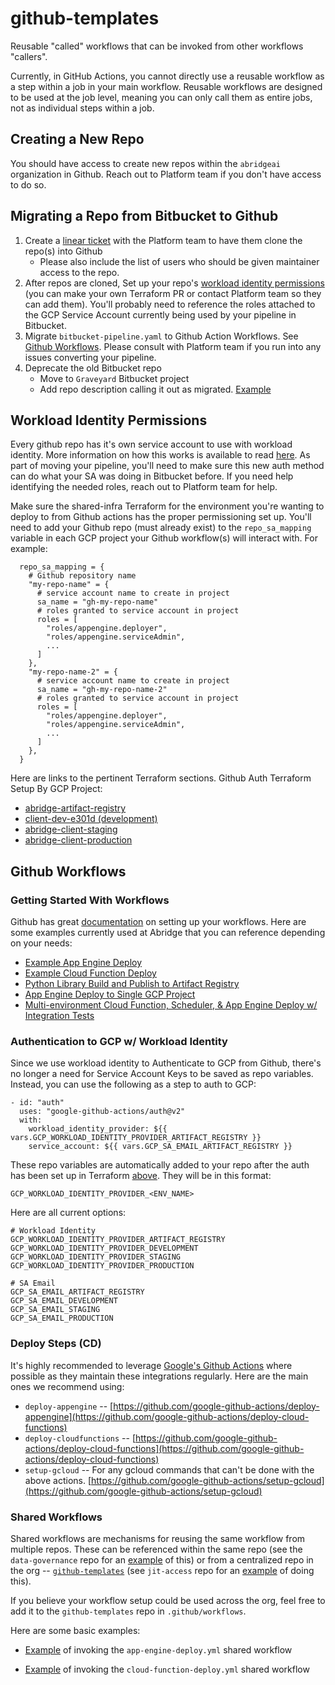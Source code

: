 # github-templates
Reusable "called" workflows that can be invoked from other workflows "callers". 

Currently, in GitHub Actions, you cannot directly use a reusable workflow as a step within a job in your main workflow. Reusable workflows are designed to be used at the job level, meaning you can only call them as entire jobs, not as individual steps within a job.

## Creating a New Repo 
You should have access to create new repos within the `abridgeai` organization in Github. Reach out to Platform team if you don't have access to do so. 

## Migrating a Repo from Bitbucket to Github

1. Create a [linear ticket](https://linear.app/abridge/team/PLA/new?template=a3e8c329-a7da-4e0d-a59b-a5dbb52e075b) with the Platform team to have them clone the repo(s) into Github
    - Please also include the list of users who should be given maintainer access to the repo. 
1. After repos are cloned, Set up your repo's [workload identity permissions](#workload-identity-permissions) (you can make your own Terraform PR or contact Platform team so they can add them). You'll probably need to reference the roles attached to the GCP Service Account currently being used by your pipeline in Bitbucket.
1. Migrate `bitbucket-pipeline.yaml` to Github Action Workflows. See [Github Workflows](#github-workflows). Please consult with Platform team if you run into any issues converting your pipeline. 
1. Deprecate the old Bitbucket repo
    - Move to `Graveyard` Bitbucket project
    - Add repo description calling it out as migrated. [Example](https://bitbucket.org/abridge-ai/heimdall/src/main/)

## Workload Identity Permissions 

Every github repo has it's own service account to use with workload identity. More information on how this works is available to read [here](https://github.com/google-github-actions/auth?tab=readme-ov-file#workload-identity-federation-through-a-service-account). As part of moving your pipeline, you'll need to make sure this new auth method can do what your SA was doing in Bitbucket before. If you need help identifying the needed roles, reach out to Platform team for help. 

Make sure the shared-infra Terraform for the environment you're wanting to deploy to from Github actions has the proper permissioning set up. You'll need to add your Github repo (must already exist) to the `repo_sa_mapping` variable in each GCP project your Github workflow(s) will interact with. For example: 

```
  repo_sa_mapping = {
    # Github repository name
    "my-repo-name" = {
      # service account name to create in project
      sa_name = "gh-my-repo-name"
      # roles granted to service account in project
      roles = [
        "roles/appengine.deployer",
        "roles/appengine.serviceAdmin",
        ...
      ]
    },
    "my-repo-name-2" = {
      # service account name to create in project
      sa_name = "gh-my-repo-name-2"
      # roles granted to service account in project
      roles = [
        "roles/appengine.deployer",
        "roles/appengine.serviceAdmin",
        ...
      ]
    },
  }

```
Here are links to the pertinent Terraform sections. 
Github Auth Terraform Setup By GCP Project: 
- [abridge-artifact-registry](https://github.com/abridgeai/infrastructure/blob/4fd570ac41eb4022595227bf2bc179190e855308/tf-live/artifact-registry/shared-github-auth/terragrunt.hcl#L19)
- [client-dev-e301d (development)](https://github.com/abridgeai/infrastructure/blob/4fd570ac41eb4022595227bf2bc179190e855308/tf-live/development/shared-github-auth/terragrunt.hcl#L19)
- [abridge-client-staging](https://github.com/abridgeai/infrastructure/blob/4fd570ac41eb4022595227bf2bc179190e855308/tf-live/staging/shared-github-auth/terragrunt.hcl#L19)
- [abridge-client-production](https://github.com/abridgeai/infrastructure/blob/4fd570ac41eb4022595227bf2bc179190e855308/tf-live/production/shared-github-auth/terragrunt.hcl#L19)

## Github Workflows 

### Getting Started With Workflows

Github has great [documentation](https://docs.github.com/en/actions/using-workflows/about-workflows) on setting up your workflows. Here are some examples currently used at Abridge that you can reference depending on your needs: 
- [Example App Engine Deploy](https://github.com/abridgeai/github-templates/blob/main/examples/sample-app-engine-deploy.yml)
- [Example Cloud Function Deploy](https://github.com/abridgeai/github-templates/blob/main/examples/sample-app-engine-deploy.yml)
- [Python Library Build and Publish to Artifact Registry](https://github.com/abridgeai/heimdall/blob/main/.github/workflows/deploy.yml)
- [App Engine Deploy to Single GCP Project](https://github.com/abridgeai/jit-access/blob/main/.github/workflows/deploy-prod.yml)
- [Multi-environment Cloud Function, Scheduler, & App Engine Deploy w/ Integration Tests](https://github.com/abridgeai/data-governance/tree/main/.github/workflows)

### Authentication to GCP w/ Workload Identity

Since we use workload identity to Authenticate to GCP from Github, there's no longer a need for Service Account Keys to be saved as repo variables. Instead, you can use the following as a step to auth to GCP: 

```
- id: "auth"
  uses: "google-github-actions/auth@v2"
  with:
    workload_identity_provider: ${{ vars.GCP_WORKLOAD_IDENTITY_PROVIDER_ARTIFACT_REGISTRY }}
    service_account: ${{ vars.GCP_SA_EMAIL_ARTIFACT_REGISTRY }}
```

These repo variables are automatically added to your repo after the auth has been set up in Terraform [above](#workload-identity-permissions). They will be in this format: 

```
GCP_WORKLOAD_IDENTITY_PROVIDER_<ENV_NAME>
```
Here are all current options: 
```
# Workload Identity
GCP_WORKLOAD_IDENTITY_PROVIDER_ARTIFACT_REGISTRY
GCP_WORKLOAD_IDENTITY_PROVIDER_DEVELOPMENT
GCP_WORKLOAD_IDENTITY_PROVIDER_STAGING
GCP_WORKLOAD_IDENTITY_PROVIDER_PRODUCTION

# SA Email
GCP_SA_EMAIL_ARTIFACT_REGISTRY
GCP_SA_EMAIL_DEVELOPMENT
GCP_SA_EMAIL_STAGING
GCP_SA_EMAIL_PRODUCTION
```

### Deploy Steps (CD)

It's highly recommended to leverage [Google's Github Actions](https://github.com/google-github-actions) where possible as they maintain these integrations regularly. Here are the main ones we recommend using: 

- `deploy-appengine` -- [https://github.com/google-github-actions/deploy-appengine](https://github.com/google-github-actions/deploy-cloud-functions)
- `deploy-cloudfunctions` -- [https://github.com/google-github-actions/deploy-cloud-functions](https://github.com/google-github-actions/deploy-cloud-functions)
- `setup-gcloud` -- For any gcloud commands that can't be done with the above actions. [https://github.com/google-github-actions/setup-gcloud](https://github.com/google-github-actions/setup-gcloud)

### Shared Workflows

Shared workflows are mechanisms for reusing the same workflow from multiple repos. These can be referenced within the same repo (see the `data-governance` repo for an [example](https://github.com/abridgeai/data-governance/tree/main/.github/workflows) of this) or from a centralized repo in the org -- [`github-templates`](https://github.com/abridgeai/github-templates) (see `jit-access` repo for an [example](https://github.com/abridgeai/jit-access/blob/main/.github/workflows/deploy-prod.yml) of doing this). 

If you believe your workflow setup could be used across the org, feel free to add it to the `github-templates` repo in `.github/workflows`. 

Here are some basic examples:

- [Example](examples/sample-app-engine-deploy.yml) of invoking the `app-engine-deploy.yml` shared workflow

- [Example](examples/sample-cloud-function-deploy.yml)  of invoking the `cloud-function-deploy.yml` shared workflow
